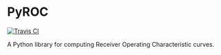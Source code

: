 # PyROC

[![Travis CI](https://img.shields.io/travis/noudald/pyroc/master.svg?label=Travis%20CI)](https://travis-ci.org/noudald/pyroc)

A Python library for computing Receiver Operating Characteristic curves.

